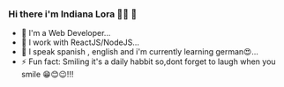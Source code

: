 
### Hi there i'm Indiana Lora 👋🏽 🐨

- 🔭 I'm a Web Developer...
- 🌱 I work with ReactJS/NodeJS...
- 👯 I speak spanish , english and i'm currently learning german😍...
- ⚡ Fun fact: Smiling it's a daily habbit so,dont forget to laugh when you smile 😁😊😉!!!
